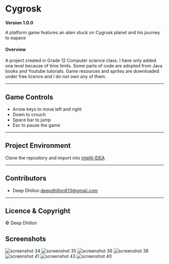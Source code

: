 # Cygrosk

**Version 1.0.0**

A platform game features an alien stuck on Cygrosk planet and his journey to espace

#### Overview
A project created in Grade 12 Computer science class. I have only added one level because of time
limits. Some parts of code are adopted from Java books
and Youtube tutorials. Game resources and sprites are downloaded
under free licence and I do not own any of them.

---
## Game Controls
- Arrow keys to move left and right
- Down to crouch
- Space bar to jump
- Esc to pause the game

---
## Project Environment
Clone the repository and import into [Intellij IDEA](https://www.jetbrains.com/idea)

---
## Contributors
- Deep Dhillon <deepdhillon613@gmail.com>

---
## Licence & Copyright
© Deep Dhillon


## Screenshots

![screenshot 34](https://cloud.githubusercontent.com/assets/17806271/23974087/cba07126-09af-11e7-9a77-741f84a6c05a.png)
![screenshot 35](https://cloud.githubusercontent.com/assets/17806271/23974122/f2b319a8-09af-11e7-8c6c-21f31159720f.png)
![screenshot 36](https://cloud.githubusercontent.com/assets/17806271/23974123/f2bbd246-09af-11e7-814a-6c67b1ceb84c.png)
![screenshot 38](https://cloud.githubusercontent.com/assets/17806271/23974124/f2bcb418-09af-11e7-836d-d08ed78b3667.png)
![screenshot 41](https://cloud.githubusercontent.com/assets/17806271/23974127/f2beb268-09af-11e7-948b-7ba519cd2fe5.png) 
![screenshot 43](https://cloud.githubusercontent.com/assets/17806271/23974126/f2be235c-09af-11e7-8c28-6700c8488e0c.png)
![screenshot 40](https://cloud.githubusercontent.com/assets/17806271/23974125/f2be1498-09af-11e7-81e9-b4bc36ee79e3.png)
